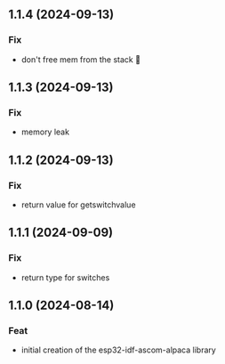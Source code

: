 ## 1.1.4 (2024-09-13)

### Fix

- don't free mem from the stack :facepalm:

## 1.1.3 (2024-09-13)

### Fix

- memory leak

## 1.1.2 (2024-09-13)

### Fix

- return value for getswitchvalue

## 1.1.1 (2024-09-09)

### Fix

- return type for switches

## 1.1.0 (2024-08-14)

### Feat

- initial creation of the esp32-idf-ascom-alpaca library
